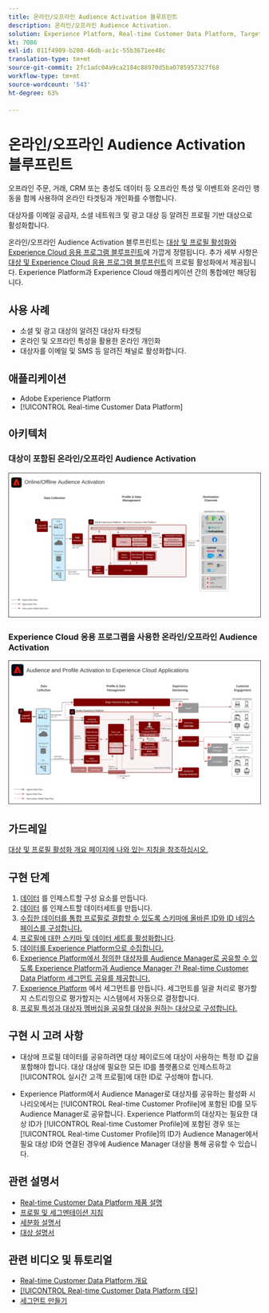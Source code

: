 ```yaml
---
title: 온라인/오프라인 Audience Activation 블루프린트
description: 온라인/오프라인 Audience Activation.
solution: Experience Platform, Real-time Customer Data Platform, Target, Audience Manager, Analytics, Experience Cloud Services, Data Collection
kt: 7086
exl-id: 011f4909-b208-46db-ac1c-55b3671ee48c
translation-type: tm+mt
source-git-commit: 2fc1adc04a9ca2184c88970d5ba0785957327f68
workflow-type: tm+mt
source-wordcount: '543'
ht-degree: 63%

---
```


# 온라인/오프라인 Audience Activation 블루프린트

오프라인 주문, 거래, CRM 또는 충성도 데이터 등 오프라인 특성 및 이벤트와 온라인 행동을 함께 사용하여 온라인 타겟팅과 개인화를 수행합니다.

대상자를 이메일 공급자, 소셜 네트워크 및 광고 대상 등 알려진 프로필 기반 대상으로 활성화합니다.

온라인/오프라인 Audience Activation 블루프린트는 [대상 및 프로필 활성화와 Experience Cloud 응용 프로그램 블루프린트](platform-and-applications.md)에 가깝게 정렬됩니다. 추가 세부 사항은 [대상 및 Experience Cloud 응용 프로그램 블루프린트](platform-and-applications.md)의 프로필 활성화에서 제공됩니다.   Experience Platform과 Experience Cloud 애플리케이션 간의 통합에만 해당됩니다.

## 사용 사례

* 소셜 및 광고 대상의 알려진 대상자 타겟팅
* 온라인 및 오프라인 특성을 활용한 온라인 개인화
* 대상자를 이메일 및 SMS 등 알려진 채널로 활성화합니다.

## 애플리케이션

* Adobe Experience Platform
* [!UICONTROL Real-time Customer Data Platform]

## 아키텍처

### 대상이 포함된 온라인/오프라인 Audience Activation

<img src="assets/online_offline_activation.svg" alt="온라인/오프라인 Audience Activation 청사진을 위한 참조 아키텍처" style="border:1px solid #4a4a4a" />
<br>

### Experience Cloud 응용 프로그램을 사용한 온라인/오프라인 Audience Activation

<img src="assets/activation+apps.svg" alt="Experience Cloud 애플리케이션을 통한 온라인/오프라인 Audience Activation 블루프린트에 대한 참조 아키텍처" style="border:1px solid #4a4a4a" />

## 가드레일

[대상 및 프로필 활성화 개요 페이지에 나와 있는 지침을 참조하십시오.](overview.md)

## 구현 단계

1. [데이터](https://experienceleague.adobe.com/docs/platform-learn/tutorials/schemas/create-a-schema.html) 를 인제스트할 구성 요소를 만듭니다.
1. [데이터](https://experienceleague.adobe.com/docs/platform-learn/tutorials/data-ingestion/create-datasets-and-ingest-data.html) 를 인제스트할 데이터세트를 만듭니다.
1. [수집한 데이터를 통합 프로필로 결합할 수 있도록 스키마에 올바른 ID와 ID 네임스페이스를 구성합니다.](https://experienceleague.adobe.com/docs/platform-learn/tutorials/identities/label-ingest-and-verify-identity-data.html)
1. [프로필에 대한 스키마 및 데이터 세트를 활성화합니다](https://experienceleague.adobe.com/docs/platform-learn/tutorials/profiles/bring-data-into-the-real-time-customer-profile.html).
1. [데이터를 Experience Platform으로 수집합니다.](https://experienceleague.adobe.com/?recommended=ExperiencePlatform-D-1-2020.1.dataingestion)
1. [Experience Platform에서 정의한 대상자를 Audience Manager로 공유할 수 있도록 Experience Platform과 Audience Manager 간 Real-time Customer Data Platform 세그먼트 공유를 제공합니다.](https://www.adobe.com/go/audiences)
1. [Experience Platform](https://experienceleague.adobe.com/docs/platform-learn/tutorials/segments/create-segments.html?lang=ko) 에서 세그먼트를 만듭니다. 세그먼트를 일괄 처리로 평가할지 스트리밍으로 평가할지는 시스템에서 자동으로 결정합니다.
1. [프로필 특성과 대상자 멤버십을 공유할 대상을 원하는 대상으로 구성합니다.](https://experienceleague.adobe.com/docs/platform-learn/tutorials/destinations/create-destinations-and-activate-data.html)

## 구현 시 고려 사항

* 대상에 프로필 데이터를 공유하려면 대상 페이로드에 대상이 사용하는 특정 ID 값을 포함해야 합니다. 대상 대상에 필요한 모든 ID를 플랫폼으로 인제스트하고 [!UICONTROL 실시간 고객 프로필]에 대한 ID로 구성해야 합니다.

* Experience Platform에서 Audience Manager로 대상자를 공유하는 활성화 시나리오에서는 [!UICONTROL Real-time Customer Profile]에 포함된 ID를 모두 Audience Manager로 공유합니다. Experience Platform의 대상자는 필요한 대상 ID가 [!UICONTROL Real-time Customer Profile]에 포함된 경우 또는 [!UICONTROL Real-time Customer Profile]의 ID가 Audience Manager에서 필요 대상 ID와 연결된 경우에 Audience Manager 대상을 통해 공유할 수 있습니다.

## 관련 설명서

* [Real-time Customer Data Platform 제품 설명 ](https://helpx.adobe.com/kr/legal/product-descriptions/real-time-customer-data-platform.html)
* [프로필 및 세그멘테이션 지침](https://experienceleague.adobe.com/docs/experience-platform/profile/guardrails.html?lang=ko)
* [세분화 설명서](https://experienceleague.adobe.com/docs/experience-platform/segmentation/api/streaming-segmentation.html?lang=ko)
* [대상 설명서](https://experienceleague.adobe.com/docs/experience-platform/destinations/catalog/overview.html?lang=ko)

## 관련 비디오 및 튜토리얼

* [Real-time Customer Data Platform 개요 ](https://experienceleague.adobe.com/docs/platform-learn/tutorials/application-services/rtcdp/understanding-the-real-time-customer-data-platform.html?lang=ko)
* [[!UICONTROL Real-time Customer Data Platform 데모]](https://experienceleague.adobe.com/docs/platform-learn/tutorials/application-services/rtcdp/demo.html?lang=ko)
* [세그먼트 만들기](https://experienceleague.adobe.com/docs/platform-learn/tutorials/segments/create-segments.html)
